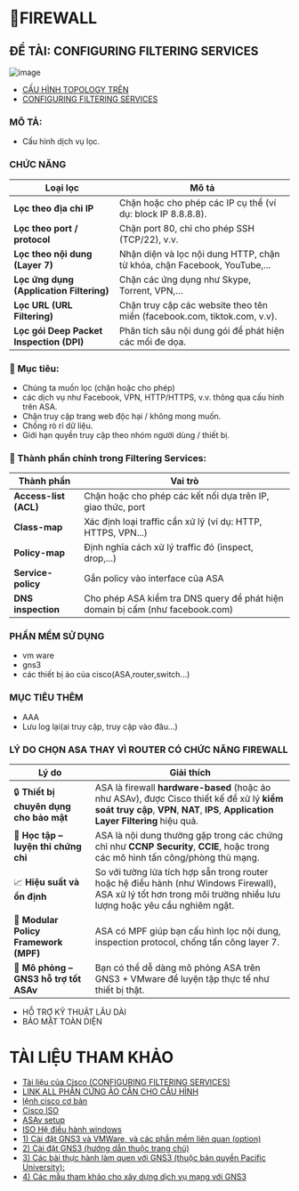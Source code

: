 # 📛FIREWALL
## ĐỀ TÀI: CONFIGURING FILTERING SERVICES
![image](https://github.com/user-attachments/assets/d81b749a-c36e-4424-bf19-d15a1c37b14d)

- [CẤU HÌNH TOPOLOGY TRÊN](https://github.com/lh-dang/timhieu_tuonglua/blob/main/tuonglua_asa.md)
- [CONFIGURING FILTERING SERVICES](https://github.com/lh-dang/timhieu_tuonglua/blob/main/configuring_filtering_services.md)
### MÔ TẢ: 
- Cấu hình dịch vụ lọc.
### CHỨC NĂNG
| Loại lọc                                 | Mô tả                                                                    |
| ---------------------------------------- | ------------------------------------------------------------------------ |
| **Lọc theo địa chỉ IP**                  | Chặn hoặc cho phép các IP cụ thể (ví dụ: block IP 8.8.8.8).              |
| **Lọc theo port / protocol**             | Chặn port 80, chỉ cho phép SSH (TCP/22), v.v.                            |
| **Lọc theo nội dung (Layer 7)**          | Nhận diện và lọc nội dung HTTP, chặn từ khóa, chặn Facebook, YouTube,... |
| **Lọc ứng dụng (Application Filtering)** | Chặn các ứng dụng như Skype, Torrent, VPN,…                              |
| **Lọc URL (URL Filtering)**              | Chặn truy cập các website theo tên miền (facebook.com, tiktok.com, v.v). |
| **Lọc gói Deep Packet Inspection (DPI)** | Phân tích sâu nội dung gói để phát hiện các mối đe dọa.                  |

### 🎯 Mục tiêu:
- Chúng ta muốn lọc (chặn hoặc cho phép)
- các dịch vụ như Facebook, VPN, HTTP/HTTPS, v.v. thông qua cấu hình trên ASA.
- Chặn truy cập trang web độc hại / không mong muốn.
- Chống rò rỉ dữ liệu.
- Giới hạn quyền truy cập theo nhóm người dùng / thiết bị.
### 🧠 Thành phần chính trong Filtering Services:
| Thành phần            | Vai trò                                                                       |
| --------------------- | ----------------------------------------------------------------------------- |
| **Access-list (ACL)** | Chặn hoặc cho phép các kết nối dựa trên IP, giao thức, port                   |
| **Class-map**         | Xác định loại traffic cần xử lý (ví dụ: HTTP, HTTPS, VPN...)                  |
| **Policy-map**        | Định nghĩa cách xử lý traffic đó (inspect, drop,...)                          |
| **Service-policy**    | Gắn policy vào interface của ASA                                              |
| **DNS inspection**    | Cho phép ASA kiểm tra DNS query để phát hiện domain bị cấm (như facebook.com) |

### PHẦN MỀM SỬ DỤNG
- vm ware
- gns3
- các thiết bị ảo của cisco(ASA,router,switch...)
### MỤC TIÊU THÊM
- AAA
- Lưu log lại(ai truy cập, truy cập vào đâu...)
### LÝ DO CHỌN ASA THAY VÌ ROUTER CÓ CHỨC NĂNG FIREWALL
| Lý do                                   | Giải thích                                                                                                                                                                       |
| --------------------------------------- | -------------------------------------------------------------------------------------------------------------------------------------------------------------------------------- |
| 🔒 **Thiết bị chuyên dụng cho bảo mật** | ASA là firewall **hardware-based** (hoặc ảo như ASAv), được Cisco thiết kế để xử lý **kiểm soát truy cập**, **VPN**, **NAT**, **IPS**, **Application Layer Filtering** hiệu quả. |
| 🧠 **Học tập – luyện thi chứng chỉ**    | ASA là nội dung thường gặp trong các chứng chỉ như **CCNP Security**, **CCIE**, hoặc trong các mô hình tấn công/phòng thủ mạng.                                                  |
| 📈 **Hiệu suất và ổn định**             | So với tường lửa tích hợp sẵn trong router hoặc hệ điều hành (như Windows Firewall), ASA xử lý tốt hơn trong môi trường nhiều lưu lượng hoặc yêu cầu nghiêm ngặt.                |
| 🧩 **Modular Policy Framework (MPF)**   | ASA có MPF giúp bạn cấu hình lọc nội dung, inspection protocol, chống tấn công layer 7.                                                                                          |
| 🔧 **Mô phỏng – GNS3 hỗ trợ tốt ASAv**  | Bạn có thể dễ dàng mô phỏng ASA trên GNS3 + VMware để luyện tập thực tế như thiết bị thật.                                                                                       |
- HỖ TRỢ KỸ THUẬT LÂU DÀI
- BẢO MẬT TOÀN DIỆN
# TÀI LIỆU THAM KHẢO
- [Tài liệu của Cisco (CONFIGURING FILTERING SERVICES)](extension://bfdogplmndidlpjfhoijckpakkdjkkil/pdf/viewer.html?file=https%3A%2F%2Fwww.cisco.com%2Fc%2Fen%2Fus%2Ftd%2Fdocs%2Fsecurity%2Fasa%2Fasa91%2Fconfiguration%2Ffirewall%2Fasa_91_firewall_config%2Fprotect_filter.pdf)
- [LINK ALL PHẦN CỨNG ẢO CẦN CHO CẤU HÌNH](https://github.com/hegdepavankumar/Cisco-Images-for-GNS3-and-EVE-NG)
- [lệnh cisco cơ bản](https://quantrimang.com/cong-nghe/tong-hop-lenh-ccna-cisco-162612)
- [Cisco ISO](https://drive.google.com/drive/folders/1AUD4zwBhoVQW0SOOQr_mM-HNnfDVbdPl)
- [ASAv setup](https://www.gns3.com/community/featured/how-to-configure-any-asav-qcow2-)
- [ISO Hệ điều hành windows](https://docs.google.com/spreadsheets/d/1o5dmOw8jBCVGxFmlMOsKgoIKULMY7tk-TCSz67IJMc4/pubhtml?fbclid=IwAR2na-Puvgad5JfJz60OWF8xFd9loYG5UcC5Of4BlFnAGRXsk4vwA_B2f5w#)
- [1) Cài đặt GNS3 và VMWare, và các phần mềm liên quan (option)](https://github.com/bowlercbtlabs/Ansible-GNS3-Lab-Setup-part-1-GNS3-VMWare-Workstation-Ubuntu-and-Cisco-IOS-Install-/blob/main/Step%20By%20Step%20Guide.md)
- [2) Cài đặt GNS3 (hướng dẫn thuộc trang chủ)](https://docs.gns3.com/docs/getting-started/installation/windows/#introduction)
- [3) Các bài thực hành làm quen với GNS3 (thuộc bản quyền Pacific University):](https://cyberlab.pacific.edu/courses/comp177/labs/lab-1-gns3)
- [4) Các mẫu tham khảo cho xây dựng dịch vụ mạng với GNS3](https://gns3.com/marketplace/labs)
